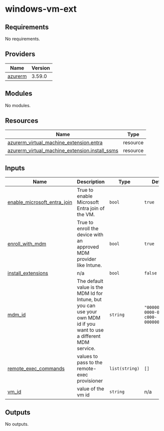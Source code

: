 # windows-vm-ext

<!-- BEGINNING OF PRE-COMMIT-TERRAFORM DOCS HOOK -->
## Requirements

No requirements.

## Providers

| Name | Version |
|------|---------|
| <a name="provider_azurerm"></a> [azurerm](#provider\_azurerm) | 3.59.0 |

## Modules

No modules.

## Resources

| Name | Type |
|------|------|
| [azurerm_virtual_machine_extension.entra](https://registry.terraform.io/providers/hashicorp/azurerm/latest/docs/resources/virtual_machine_extension) | resource |
| [azurerm_virtual_machine_extension.install_ssms](https://registry.terraform.io/providers/hashicorp/azurerm/latest/docs/resources/virtual_machine_extension) | resource |

## Inputs

| Name | Description | Type | Default | Required |
|------|-------------|------|---------|:--------:|
| <a name="input_enable_microsoft_entra_join"></a> [enable\_microsoft\_entra\_join](#input\_enable\_microsoft\_entra\_join) | True to enable Microsoft Entra join of the VM. | `bool` | `true` | no |
| <a name="input_enroll_with_mdm"></a> [enroll\_with\_mdm](#input\_enroll\_with\_mdm) | True to enroll the device with an approved MDM provider like Intune. | `bool` | `true` | no |
| <a name="input_install_extensions"></a> [install\_extensions](#input\_install\_extensions) | n/a | `bool` | `false` | no |
| <a name="input_mdm_id"></a> [mdm\_id](#input\_mdm\_id) | The default value is the MDM Id for Intune, but you can use your own MDM id if you want to use a different MDM service. | `string` | `"0000000a-0000-0000-c000-000000000000"` | no |
| <a name="input_remote_exec_commands"></a> [remote\_exec\_commands](#input\_remote\_exec\_commands) | values to pass to the remote-exec provisioner | `list(string)` | `[]` | no |
| <a name="input_vm_id"></a> [vm\_id](#input\_vm\_id) | value of the vm id | `string` | n/a | yes |

## Outputs

No outputs.
<!-- END OF PRE-COMMIT-TERRAFORM DOCS HOOK -->
